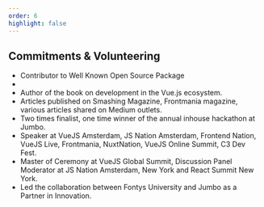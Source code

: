```yaml
---
order: 6
highlight: false
---
```


## Commitments & Volunteering

- Contributor to Well Known Open Source Package
- 
- Author of the book on development in the Vue.js ecosystem.
- Articles published on Smashing Magazine, Frontmania magazine, various articles shared on Medium outlets.
- Two times finalist, one time winner of the annual inhouse hackathon at Jumbo.
- Speaker at VueJS Amsterdam, JS Nation Amsterdam, Frontend Nation, VueJS Live, Frontmania, NuxtNation, VueJS Online Summit, C3 Dev Fest.
- Master of Ceremony at VueJS Global Summit, Discussion Panel Moderator at JS Nation Amsterdam, New York and React Summit New York.
- Led the collaboration between Fontys University and Jumbo as a Partner in Innovation.